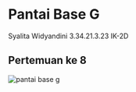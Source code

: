 # Pantai Base G
Syalita Widyandini
3.34.21.3.23
IK-2D
## Pertemuan ke 8
![pantai base g](https://user-images.githubusercontent.com/117131647/199218338-2fb042f1-b38c-42b4-8097-40d0bb956421.png)
